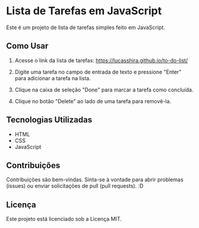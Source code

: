 # Lista de Tarefas em JavaScript

Este é um projeto de lista de tarefas simples feito em JavaScript.

## Como Usar

1. Acesse o link da lista de tarefas: https://lucasshira.github.io/to-do-list/

2. Digite uma tarefa no campo de entrada de texto e pressione "Enter" para adicionar a tarefa na lista.

3. Clique na caixa de seleção "Done" para marcar a tarefa como concluída.

4. Clique no botão "Delete" ao lado de uma tarefa para removê-la.

## Tecnologias Utilizadas

- HTML
- CSS
- JavaScript

## Contribuições

Contribuições são bem-vindas. Sinta-se à vontade para abrir problemas (issues) ou enviar solicitações de pull (pull requests). :D

## Licença

Este projeto está licenciado sob a Licença MIT.
